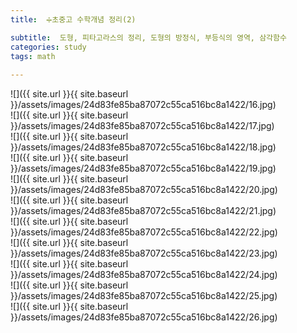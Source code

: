 ```yaml
---
title:  ➗초중고 수학개념 정리(2)

subtitle:  도형, 피타고라스의 정리, 도형의 방정식, 부등식의 영역, 삼각함수
categories: study 
tags: math
 
---
```


  
  
![]({{ site.url }}{{ site.baseurl }}/assets/images/24d83fe85ba87072c55ca516bc8a1422/16.jpg)  
![]({{ site.url }}{{ site.baseurl }}/assets/images/24d83fe85ba87072c55ca516bc8a1422/17.jpg)  
![]({{ site.url }}{{ site.baseurl }}/assets/images/24d83fe85ba87072c55ca516bc8a1422/18.jpg)  
![]({{ site.url }}{{ site.baseurl }}/assets/images/24d83fe85ba87072c55ca516bc8a1422/19.jpg)  
![]({{ site.url }}{{ site.baseurl }}/assets/images/24d83fe85ba87072c55ca516bc8a1422/20.jpg)  
![]({{ site.url }}{{ site.baseurl }}/assets/images/24d83fe85ba87072c55ca516bc8a1422/21.jpg)  
![]({{ site.url }}{{ site.baseurl }}/assets/images/24d83fe85ba87072c55ca516bc8a1422/22.jpg)  
![]({{ site.url }}{{ site.baseurl }}/assets/images/24d83fe85ba87072c55ca516bc8a1422/23.jpg)  
![]({{ site.url }}{{ site.baseurl }}/assets/images/24d83fe85ba87072c55ca516bc8a1422/24.jpg)  
![]({{ site.url }}{{ site.baseurl }}/assets/images/24d83fe85ba87072c55ca516bc8a1422/25.jpg)  
![]({{ site.url }}{{ site.baseurl }}/assets/images/24d83fe85ba87072c55ca516bc8a1422/26.jpg)  
